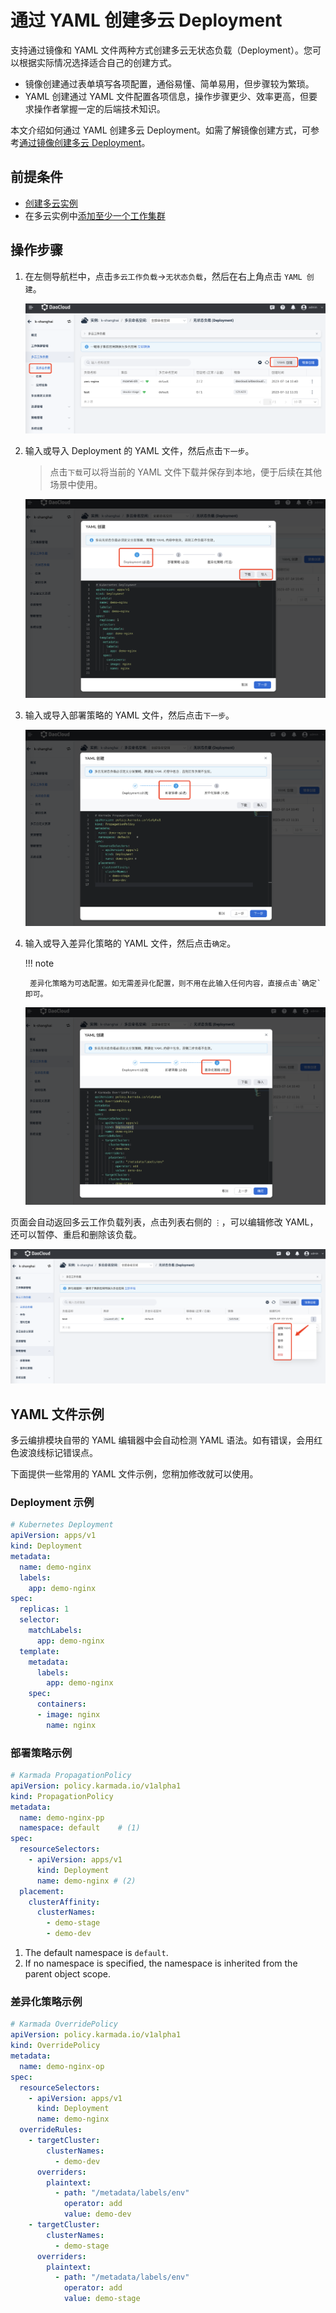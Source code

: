 # 通过 YAML 创建多云 Deployment

支持通过镜像和 YAML 文件两种方式创建多云无状态负载（Deployment）。您可以根据实际情况选择适合自己的创建方式。

- 镜像创建通过表单填写各项配置，通俗易懂、简单易用，但步骤较为繁琐。
- YAML 创建通过 YAML 文件配置各项信息，操作步骤更少、效率更高，但要求操作者掌握一定的后端技术知识。

本文介绍如何通过 YAML 创建多云 Deployment。如需了解镜像创建方式，可参考[通过镜像创建多云 Deployment](deployment.md)。

## 前提条件

- [创建多云实例](../instance/add.md)
- 在多云实例中[添加至少一个工作集群](../cluster.md#_2)

## 操作步骤

1. 在左侧导航栏中，点击`多云工作负载`->`无状态负载`，然后在右上角点击 `YAML 创建`。

    ![yaml创建](../images/deploy13.png)

2. 输入或导入 Deployment 的 YAML 文件，然后点击`下一步`。

    > 点击`下载`可以将当前的 YAML 文件下载并保存到本地，便于后续在其他场景中使用。

    ![输入代码](../images/deploy14.png)

3. 输入或导入部署策略的 YAML 文件，然后点击`下一步`。

    ![输入pp](../images/deploy15.png)

4. 输入或导入差异化策略的 YAML 文件，然后点击`确定`。

    !!! note

        差异化策略为可选配置。如无需差异化配置，则不用在此输入任何内容，直接点击`确定`即可。

    ![op](../images/deploy16.png)

页面会自动返回多云工作负载列表，点击列表右侧的 `⋮`，可以编辑修改 YAML，还可以暂停、重启和删除该负载。

![more actions](../images/deploy12.png)

## YAML 文件示例

多云编排模块自带的 YAML 编辑器中会自动检测 YAML 语法。如有错误，会用红色波浪线标记错误点。

下面提供一些常用的 YAML 文件示例，您稍加修改就可以使用。

### Deployment 示例

```yaml
# Kubernetes Deployment
apiVersion: apps/v1
kind: Deployment
metadata:
  name: demo-nginx
  labels:
    app: demo-nginx
spec:
  replicas: 1
  selector:
    matchLabels:
      app: demo-nginx
  template:
    metadata:
      labels:
        app: demo-nginx
    spec:
      containers:
      - image: nginx
        name: nginx
```

### 部署策略示例

```yaml
# Karmada PropagationPolicy
apiVersion: policy.karmada.io/v1alpha1
kind: PropagationPolicy
metadata:
  name: demo-nginx-pp
  namespace: default    # (1)
spec:
  resourceSelectors:
    - apiVersion: apps/v1
      kind: Deployment
      name: demo-nginx # (2)
  placement:
    clusterAffinity:
      clusterNames:
        - demo-stage
        - demo-dev
```

1. The default namespace is `default`.
2. If no namespace is specified, the namespace is inherited from the parent object scope.

### 差异化策略示例

```yaml
# Karmada OverridePolicy
apiVersion: policy.karmada.io/v1alpha1
kind: OverridePolicy
metadata:
  name: demo-nginx-op
spec:
  resourceSelectors:
    - apiVersion: apps/v1
      kind: Deployment
      name: demo-nginx
  overrideRules:
    - targetCluster:
        clusterNames:
          - demo-dev
      overriders:
        plaintext:
          - path: "/metadata/labels/env"
            operator: add
            value: demo-dev
    - targetCluster:
        clusterNames:
          - demo-stage
      overriders:
        plaintext:
          - path: "/metadata/labels/env"
            operator: add
            value: demo-stage
```

